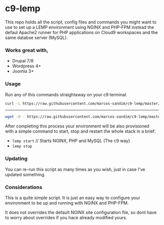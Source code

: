 # c9-lemp

This repo holds all the script, config files and commands you might want to
use to set up a LEMP environment using NGINX and PHP-FPM instead the defaul
Apache2 runner for PHP applications on Cloud9 workspaces and the same databse
server (MySQL).


### Works great with,

* Drupal 7/8
* Wordpress 4+
* Joomla 3+


### Usage

Run any of this commands straightaway on your c9 terminal.

``` bash
curl -L https://raw.githubusercontent.com/marcos-sandim/c9-lemp/master/install.sh | bash
```
----
``` bash
wget -O - https://raw.githubusercontent.com/marcos-sandim/c9-lemp/master/install.sh | bash
```

After completing this process your environment will be also provisioned with a
simple command to start, stop and restart the whole stack in a brief:

* `lemp start` // Starts NGINX, PHP and MySQL (The c9 way)
* `lemp stop`

### Updating

You can re-run this script as many times as you wish, just in case I've updated
something.


### Considerations

This is a quite simple script. It is just an easy way to configure your environment
to be up and running with NGINX and PHP-FPM.

It does not overrides the default NGINX site configuration file, so dont have to
worry about overrides if you hace already modified yours.